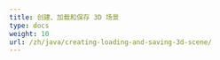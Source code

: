 ```yaml
---
title: 创建、加载和保存 3D 场景
type: docs
weight: 10
url: /zh/java/creating-loading-and-saving-3d-scene/
---
```


